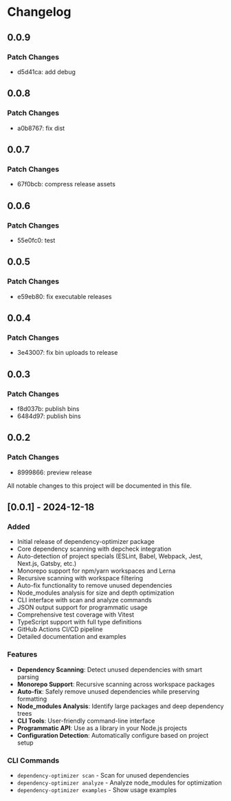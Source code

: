 # Changelog

## 0.0.9

### Patch Changes

- d5d41ca: add debug

## 0.0.8

### Patch Changes

- a0b8767: fix dist

## 0.0.7

### Patch Changes

- 67f0bcb: compress release assets

## 0.0.6

### Patch Changes

- 55e0fc0: test

## 0.0.5

### Patch Changes

- e59eb80: fix executable releases

## 0.0.4

### Patch Changes

- 3e43007: fix bin uploads to release

## 0.0.3

### Patch Changes

- f8d037b: publish bins
- 6484d97: publish bins

## 0.0.2

### Patch Changes

- 8999866: preview release

All notable changes to this project will be documented in this file.

## [0.0.1] - 2024-12-18

### Added

- Initial release of dependency-optimizer package
- Core dependency scanning with depcheck integration
- Auto-detection of project specials (ESLint, Babel, Webpack, Jest, Next.js, Gatsby, etc.)
- Monorepo support for npm/yarn workspaces and Lerna
- Recursive scanning with workspace filtering
- Auto-fix functionality to remove unused dependencies
- Node_modules analysis for size and depth optimization
- CLI interface with scan and analyze commands
- JSON output support for programmatic usage
- Comprehensive test coverage with Vitest
- TypeScript support with full type definitions
- GitHub Actions CI/CD pipeline
- Detailed documentation and examples

### Features

- **Dependency Scanning**: Detect unused dependencies with smart parsing
- **Monorepo Support**: Recursive scanning across workspace packages
- **Auto-fix**: Safely remove unused dependencies while preserving formatting
- **Node_modules Analysis**: Identify large packages and deep dependency trees
- **CLI Tools**: User-friendly command-line interface
- **Programmatic API**: Use as a library in your Node.js projects
- **Configuration Detection**: Automatically configure based on project setup

### CLI Commands

- `dependency-optimizer scan` - Scan for unused dependencies
- `dependency-optimizer analyze` - Analyze node_modules for optimization
- `dependency-optimizer examples` - Show usage examples
